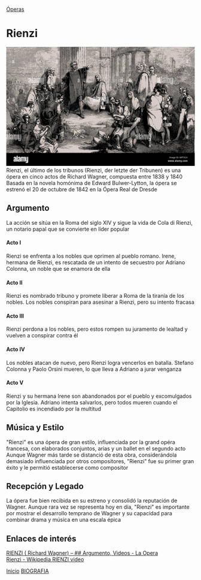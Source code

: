 [Óperas](obras.md)
# **Rienzi**  
![imagen](rienzi.jpg)
Rienzi, el último de los tribunos (Rienzi, der letzte der Tribunen) es una ópera en cinco actos de Richard Wagner, compuesta entre 1838 y 1840 Basada en la novela homónima de Edward Bulwer-Lytton, la ópera se estrenó el 20 de octubre de 1842 en la Ópera Real de Dresde

## Argumento

La acción se sitúa en la Roma del siglo XIV y sigue la vida de Cola di Rienzi, un notario papal que se convierte en líder popular 

#### Acto I

Rienzi se enfrenta a los nobles que oprimen al pueblo romano.
Irene, hermana de Rienzi, es rescatada de un intento de secuestro por Adriano Colonna, un noble que se enamora de ella

#### Acto II  

Rienzi es nombrado tribuno y promete liberar a Roma de la tiranía de los nobles.
Los nobles conspiran para asesinar a Rienzi, pero su intento fracasa

#### Acto III  

Rienzi perdona a los nobles, pero estos rompen su juramento de lealtad y vuelven a conspirar contra él

#### Acto IV  

Los nobles atacan de nuevo, pero Rienzi logra vencerlos en batalla.
Stefano Colonna y Paolo Orsini mueren, lo que lleva a Adriano a jurar venganza

#### Acto V  

Rienzi y su hermana Irene son abandonados por el pueblo y excomulgados por la Iglesia.
Adriano intenta salvarlos, pero todos mueren cuando el Capitolio es incendiado por la multitud 

## Música y Estilo 

"Rienzi" es una ópera de gran estilo, influenciada por la grand opéra francesa, con elaborados conjuntos, arias y un ballet en el segundo acto Aunque Wagner más tarde se distanció de esta obra, considerándola demasiado influenciada por otros compositores, "Rienzi" fue su primer gran éxito y le permitió establecerse como compositor

## Recepción y Legado

La ópera fue bien recibida en su estreno y consolidó la reputación de Wagner. Aunque rara vez se representa hoy en día, "Rienzi" es importante por mostrar el desarrollo temprano de Wagner y su capacidad para combinar drama y música en una escala épica 

## Enlaces de interés 
[RIENZI ( Richard Wagner) – ## Argumento, Videos - La Opera](https://laopera.net/wagner/rienzi-richard-wagner-argumento-videos)  
[Rienzi - Wikipedia ](https://en.wikipedia.org/wiki/Rienzi)
[RIENZI video](https://www.youtube.com/watch?v=b2z_VWhVu20)

 [Inicio](README.md)  [BIOGRAFIA](biografia.md) 